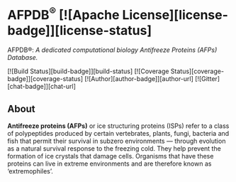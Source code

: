# AFPDB<sup>®</sup> [![Apache License][license-badge]][license-status]
AFPDB®: <i>A dedicated computational biology Antifreeze Proteins (AFPs) Database.</i>

[![Build Status][build-badge]][build-status]
[![Coverage Status][coverage-badge]][coverage-status]
[![Author][author-badge]][author-url]
[![Gitter][chat-badge]][chat-url]

## About

<b>Antifreeze proteins (AFPs)</b> or ice structuring proteins (ISPs) refer to a class of polypeptides produced by certain vertebrates, plants, fungi, bacteria and fish that permit their survival in subzero environments — through evolution as a natural survival response to the freezing cold. They help prevent the formation of ice crystals that damage cells. Organisms that have these proteins can live in extreme environments and are therefore known as ‘extremophiles’.
